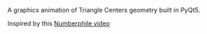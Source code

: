 A graphics animation of Triangle Centers geometry built in PyQt5.

Inspired by this [Numberphile video](https://www.youtube.com/watch?v=wVH4MS6v23U)
